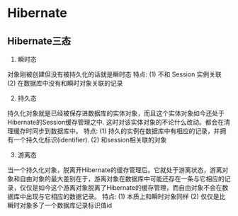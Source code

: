 # Hibernate

## Hibernate三态

1. 瞬时态

对象刚被创建但没有被持久化的话就是瞬时态
特点: 
(1) 不和 Session 实例关联
(2) 在数据库中没有和瞬时对象关联的记录

2. 持久态

持久化对象就是已经被保存进数据库的实体对象，而且这个实体对象如今还处于Hibernate的Session缓存管理之中. 这时对该实体对象的不论什么改动。都会在清理缓存时同步到数据库中。
特点:
(1) 持久的实例在数据库中有相应的记录，并拥有一个持久化标识(identifier).
(2) 和session相关联的对象

3. 游离态

当一个持久化对象，脱离开Hibernate的缓存管理后。它就处于游离状态，游离对象和自由对象的最大差别在于，游离对象在数据库中可能还存在一条与它相应的记录，仅仅是如今这个游离对象脱离了Hibernate的缓存管理，而自由对象不会在数据库中出现与它相应的数据记录。
特点:
(1) 本质上和瞬时对象同样
(2) 仅仅是比瞬时对象多了一个数据库记录标识值id